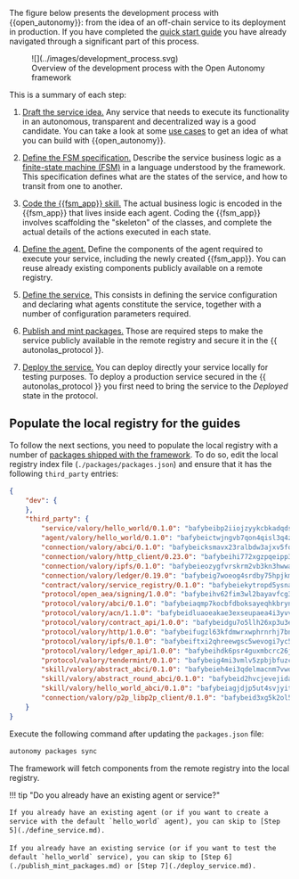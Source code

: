 The figure below presents the development process with {{open_autonomy}}: from the idea of an off-chain service to its deployment in production. If you have completed the [quick start guide](../quick_start) you have already navigated through a significant part of this process.

<figure markdown>
![](../images/development_process.svg)
<figcaption>Overview of the development process with the Open Autonomy framework</figcaption>
</figure>

This is a summary of each step:

1. [Draft the service idea.](./draft_service_idea_and_define_fsm_specification.md#draft-the-service-idea) Any service that needs to execute its functionality in an autonomous, transparent and decentralized way is a good candidate. You can take a look at some [use cases](../get_started/use_cases.md) to get an idea of what you can build with {{open_autonomy}}.

2. [Define the FSM specification.](./draft_service_idea_and_define_fsm_specification.md#define-the-fsm-specification) Describe the service business logic as a [finite-state machine (FSM)](../key_concepts/fsm.md) in a language understood by the framework. This specification defines what are the states of the service, and how to transit from one to another.

3. [Code the {{fsm_app}} skill.](./code_fsm_app_skill.md) The actual business logic is encoded in the {{fsm_app}} that lives inside each agent. Coding the {{fsm_app}} involves scaffolding the "skeleton" of the classes, and complete the actual details of the actions executed in each state.

4. [Define the agent.](./define_agent.md) Define the components of the agent required to execute your service, including the newly created {{fsm_app}}. You can reuse already existing components publicly available on a remote registry.

5. [Define the service.](./define_service.md) This consists in defining the service configuration and declaring what agents constitute the service, together with a number of configuration parameters required.

6. [Publish and mint packages.](./publish_mint_packages.md) Those are required steps to make the service publicly available in the remote registry and secure it in the {{ autonolas_protocol }}.

7. [Deploy the service.](./deploy_service.md) You can deploy directly your service locally for testing purposes. To deploy a production service secured in the {{ autonolas_protocol }} you first need to bring the service to the _Deployed_ state in the protocol.

## Populate the local registry for the guides

To follow the next sections, you need to populate the local registry with a number of [packages shipped with the framework](../package_list.md). To do so, edit the local registry index file (`./packages/packages.json`) and ensure that it has the following `third_party` entries:

```json
{
    "dev": {
    },
    "third_party": {
        "service/valory/hello_world/0.1.0": "bafybeibp2iiojzyykcbkadqdszd35laq2ub34eovyghrsr33t2vrxmk2r4",
        "agent/valory/hello_world/0.1.0": "bafybeictwjngvb7qon4qisl3q4ztfzvj5pi26zhmpm2oqg6xx6vbz6jrya",
        "connection/valory/abci/0.1.0": "bafybeicksmavx23ralbdw3ajxv5fq5s4c3wzhbc3zdudefm4jqsgrg72ai",
        "connection/valory/http_client/0.23.0": "bafybeihi772xgzpqeipp3fhmvpct4y6e6tpjp4sogwqrnf3wqspgeilg4u",
        "connection/valory/ipfs/0.1.0": "bafybeieozygfvrskrm2vb3kn3hwwau2k5rrrcwr5ng5qagtdixvaeuq5ca",
        "connection/valory/ledger/0.19.0": "bafybeig7woeog4srdby75hpjkmx4rhpkzncbf4h2pm5r6varsp26pf2uhu",
        "contract/valory/service_registry/0.1.0": "bafybeiekytropd5ysnap2wkekub3byi5jbda3qll7awchvhu5plbpafhmi",
        "protocol/open_aea/signing/1.0.0": "bafybeihv62fim3wl2bayavfcg3u5e5cxu3b7brtu4cn5xoxd6lqwachasi",
        "protocol/valory/abci/0.1.0": "bafybeiaqmp7kocbfdboksayeqhkbrynvlfzsx4uy4x6nohywnmaig4an7u",
        "protocol/valory/acn/1.1.0": "bafybeidluaoeakae3exseupaea4i3yvvk5vivyt227xshjlffywwxzcxqe",
        "protocol/valory/contract_api/1.0.0": "bafybeidgu7o5llh26xp3u3ebq3yluull5lupiyeu6iooi2xyymdrgnzq5i",
        "protocol/valory/http/1.0.0": "bafybeifugzl63kfdmwrxwphrnrhj7bn6iruxieme3a4ntzejf6kmtuwmae",
        "protocol/valory/ipfs/0.1.0": "bafybeiftxi2qhreewgsc5wevogi7yc5g6hbcbo4uiuaibauhv3nhfcdtvm",
        "protocol/valory/ledger_api/1.0.0": "bafybeihdk6psr4guxmbcrc26jr2cbgzpd5aljkqvpwo64bvaz7tdti2oni",
        "protocol/valory/tendermint/0.1.0": "bafybeig4mi3vmlv5zpbjbfuzcgida6j5f2nhrpedxicmrrfjweqc5r7cra",
        "skill/valory/abstract_abci/0.1.0": "bafybeieh4ei3qdelmacnm7vwq57phoewgumr3udvxt6pybmuggwc3yk65q",
        "skill/valory/abstract_round_abci/0.1.0": "bafybeid2hvcjevejidaaz427sufbi7kmdllmkfwxqiy7h6cgjuwieeb2g4",
        "skill/valory/hello_world_abci/0.1.0": "bafybeiagjdjp5ut4svjyitsrkr4l7gosfefx5ebphrlkaa6a765fwuljai",
        "connection/valory/p2p_libp2p_client/0.1.0": "bafybeid3xg5k2ol5adflqloy75ibgljmol6xsvzvezebsg7oudxeeolz7e"
    }
}
```

Execute the following command after updating the `packages.json` file:

```bash
autonomy packages sync
```

The framework will fetch components from the remote registry into the local registry.

!!! tip "Do you already have an existing agent or service?"

    If you already have an existing agent (or if you want to create a service with the default `hello_world` agent), you can skip to [Step 5](./define_service.md).

    If you already have an existing service (or if you want to test the default `hello_world` service), you can skip to [Step 6](./publish_mint_packages.md) or [Step 7](./deploy_service.md).
